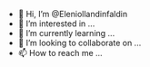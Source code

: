 - 👋 Hi, I’m @Eleniollandinfaldin
- 👀 I’m interested in ...
- 🌱 I’m currently learning ...
- 💞️ I’m looking to collaborate on ...
- 📫 How to reach me ...

<!---
Eleniollandinfaldin/Eleniollandinfaldin is a ✨ special ✨ repository because its `README.md` (this file) appears on your GitHub profile.
You can click the Preview link to take a look at your changes.
--->

